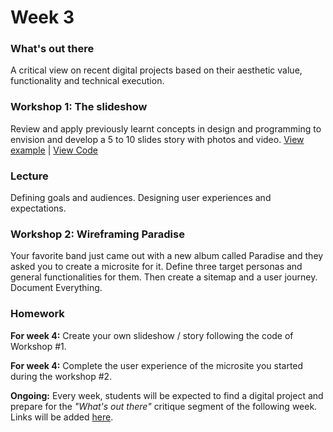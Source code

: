 # Week 3

### What's out there

A critical view on recent digital projects based on their aesthetic value, functionality and technical execution.

### Workshop 1: The slideshow

Review and apply previously learnt concepts in design and programming to envision and develop a 5 to 10 slides story with photos and video.
[View example](http://rodrigodebenito.github.io/icp-design-and-code-3/week-1/workshop/public/) | [View Code](https://github.com/rodrigodebenito/icp-design-and-code-3/tree/gh-pages/week-1/workshop)

### Lecture

Defining goals and audiences. Designing user experiences and expectations.

### Workshop 2: Wireframing Paradise

Your favorite band just came out with a new album called Paradise and they asked you to create a microsite for it. Define three target personas and general functionalities for them. Then create a sitemap and a user journey. Document Everything.

### Homework

**For week 4:**
Create your own slideshow / story following the code of Workshop #1.

**For week 4:**
Complete the user experience of the microsite you started during the workshop #2.

**Ongoing:**
Every week, students will be expected to find a digital project and prepare for the *"What's out there"* critique segment of the following week. Links will be added [here](https://docs.google.com/spreadsheets/d/10_4_J_NXowfyv-fV8q4X4NBFa_3-TL3PbAImDTqk0FA).
